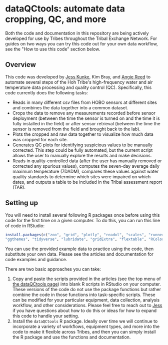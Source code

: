 dataQCtools: automate data cropping, QC, and more
====

Both the code and documentation in this repository are being actively developed for use by Tribes throughout the Tribal Exchange Network. For guides on two ways you can try this code out for your own data workflow, see the "How to use this code" section below.

## Overview

This code was developed by [Jess Kunke](https://github.com/jpierkunke), Kim Bray, and [Angie Reed](https://github.com/angiereed04468) to automate several steps of the Hoh Tribe's high-frequency water and air temperature data processing and quality control (QC). Specifically, this code currently does the following tasks:

- Reads in many different csv files from HOBO sensors at different sites and combines the data together into a common dataset.
- Crops the data to remove any measurements recorded before sensor deployment (between the time the sensor is turned on and the time it is fully installed in the field) or after sensor retrieval (between the time the sensor is removed from the field and brought back to the lab).
- Plots the cropped and raw data together to visualize how much data was cropped for each site.
- Generates QC plots for identifying suspicious values to be manually corrected. This step could be fully automated, but the current script allows the user to manually explore the results and make decisions.
- Reads in quality-controlled data (after the user has manually removed or corrected any spurious values), computes the seven-day average daily maximum temperature (7DADM), compares these values against water quality standards to determine which sites were impaired on which dates, and outputs a table to be included in the Tribal assessment report (TAR).


## Setting up

You will need to install several following R packages once before using this code for the first time on a given computer. To do this, you can run this line of code in RStudio:

```r
install.packages(c("zoo", "grid", "plotly", "readxl", "scales", "runner", 
"ggthemes", "tidyverse", "lubridate", "gridExtra", "flextable", "RColorBrewer", "magrittr"))
```

You can use the provided example data to practice using the code, then substitute your own data. Please see the articles and documentation for code examples and guidance.

There are two basic approaches you can take:

1. Copy and paste the scripts provided in the articles (see the top menu of [the dataQCtools page](https://tribalxg.github.io/dataQCtools/index.html)) into blank R scripts in RStudio on your computer. These versions of the code do not use the package functions but rather combine the code in those functions into task-specific scripts. These can be modified for your particular equipment, data collection, analysis workflow, and other considerations. Please feel free to reach out to [Jess](https://jpierkunke.github.io/) if you have questions about how to do this or ideas for how to expand this code to handle your setting.
2. Install the `dataQCtools` R package. Ideally over time we will continue to incorporate a variety of workflows, equipment types, and more into the code to make it flexible across Tribes, and then you can simply install the R package and use the functions and documentation.


